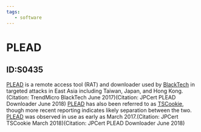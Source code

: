 ```yaml
---
tags:
   - software
---
```

# PLEAD
## ID:S0435
[PLEAD](software/S0435) is a remote access tool (RAT) and downloader used by [BlackTech](groups/G0098) in targeted attacks in East Asia including Taiwan, Japan, and Hong Kong.(Citation: TrendMicro BlackTech June 2017)(Citation: JPCert PLEAD Downloader June 2018) [PLEAD](software/S0435) has also been referred to as [TSCookie](software/S0436), though more recent reporting indicates likely separation between the two. [PLEAD](software/S0435) was observed in use as early as March 2017.(Citation: JPCert TSCookie March 2018)(Citation: JPCert PLEAD Downloader June 2018)
